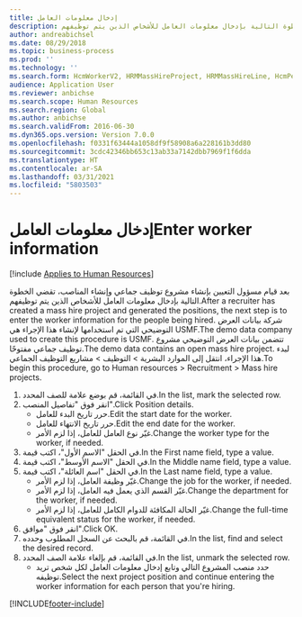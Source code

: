 ```yaml
---
title: إدخال معلومات العامل
description: بعد قيام مسؤول التعيين بإنشاء مشروع توظيف جماعي وإنشاء المناصب، تقضي الخطوة التالية بإدخال معلومات العامل للأشخاص الذين يتم توظيفهم.
author: andreabichsel
ms.date: 08/29/2018
ms.topic: business-process
ms.prod: ''
ms.technology: ''
ms.search.form: HcmWorkerV2, HRMMassHireProject, HRMMassHireLine, HcmPersonnelManagementWorkspace
audience: Application User
ms.reviewer: anbichse
ms.search.scope: Human Resources
ms.search.region: Global
ms.author: anbichse
ms.search.validFrom: 2016-06-30
ms.dyn365.ops.version: Version 7.0.0
ms.openlocfilehash: f0331f63444a1058df9f58908a6a228161b3dd80
ms.sourcegitcommit: 3cdc42346bb653c13ab33a7142dbb7969f1f6dda
ms.translationtype: HT
ms.contentlocale: ar-SA
ms.lasthandoff: 03/31/2021
ms.locfileid: "5803503"
---
```

# <a name="enter-worker-information"></a><span data-ttu-id="9bdf9-103">إدخال معلومات العامل</span><span class="sxs-lookup"><span data-stu-id="9bdf9-103">Enter worker information</span></span>

[!include [Applies to Human Resources](../includes/applies-to-hr.md)]



<span data-ttu-id="9bdf9-104">بعد قيام مسؤول التعيين بإنشاء مشروع توظيف جماعي وإنشاء المناصب، تقضي الخطوة التالية بإدخال معلومات العامل للأشخاص الذين يتم توظيفهم.</span><span class="sxs-lookup"><span data-stu-id="9bdf9-104">After a recruiter has created a mass hire project and generated the positions, the next step is to enter the worker information for the people being hired.</span></span> <span data-ttu-id="9bdf9-105">شركة بيانات العرض التوضيحي التي تم استخدامها لإنشاء هذا الإجراء هي USMF.</span><span class="sxs-lookup"><span data-stu-id="9bdf9-105">The demo data company used to create this procedure is USMF.</span></span> <span data-ttu-id="9bdf9-106">تتضمن بيانات العرض التوضيحي مشروع توظيف جماعي مفتوحًا.</span><span class="sxs-lookup"><span data-stu-id="9bdf9-106">The demo data contains an open mass hire project.</span></span> <span data-ttu-id="9bdf9-107">لبدء هذا الإجراء، انتقل إلى الموارد البشرية > التوظيف‬ > مشاريع التوظيف الجماعي.</span><span class="sxs-lookup"><span data-stu-id="9bdf9-107">To begin this procedure, go to Human resources > Recruitment > Mass hire projects.</span></span>

1. <span data-ttu-id="9bdf9-108">في القائمة، قم بوضع علامة للصف المحدد.</span><span class="sxs-lookup"><span data-stu-id="9bdf9-108">In the list, mark the selected row.</span></span>
2. <span data-ttu-id="9bdf9-109">انقر فوق "تفاصيل المنصب".</span><span class="sxs-lookup"><span data-stu-id="9bdf9-109">Click Position details.</span></span>
    * <span data-ttu-id="9bdf9-110">حرر تاريخ البدء للعامل.</span><span class="sxs-lookup"><span data-stu-id="9bdf9-110">Edit the start date for the worker.</span></span>  
    * <span data-ttu-id="9bdf9-111">حرر تاريخ الانتهاء للعامل.</span><span class="sxs-lookup"><span data-stu-id="9bdf9-111">Edit the end date for the worker.</span></span>  
    * <span data-ttu-id="9bdf9-112">غيّر نوع العامل للعامل، إذا لزم الأمر.</span><span class="sxs-lookup"><span data-stu-id="9bdf9-112">Change the worker type for the worker, if needed.</span></span>  
3. <span data-ttu-id="9bdf9-113">في الحقل "الاسم الأول"، اكتب قيمة.</span><span class="sxs-lookup"><span data-stu-id="9bdf9-113">In the First name field, type a value.</span></span>
4. <span data-ttu-id="9bdf9-114">في الحقل "الاسم الأوسط‬"، اكتب قيمة.</span><span class="sxs-lookup"><span data-stu-id="9bdf9-114">In the Middle name field, type a value.</span></span>
5. <span data-ttu-id="9bdf9-115">في الحقل "اسم العائلة"، اكتب قيمة.</span><span class="sxs-lookup"><span data-stu-id="9bdf9-115">In the Last name field, type a value.</span></span>
    * <span data-ttu-id="9bdf9-116">غيّر وظيفة العامل، إذا لزم الأمر.</span><span class="sxs-lookup"><span data-stu-id="9bdf9-116">Change the job for the worker, if needed.</span></span>  
    * <span data-ttu-id="9bdf9-117">غيّر القسم الذي يعمل فيه العامل، إذا لزم الأمر.</span><span class="sxs-lookup"><span data-stu-id="9bdf9-117">Change the department for the worker, if needed.</span></span>  
    * <span data-ttu-id="9bdf9-118">غيّر الحالة المكافئة للدوام الكامل‬ للعامل، إذا لزم الأمر.</span><span class="sxs-lookup"><span data-stu-id="9bdf9-118">Change the full-time equivalent status for the worker, if needed.</span></span>  
6. <span data-ttu-id="9bdf9-119">انقر فوق "موافق".</span><span class="sxs-lookup"><span data-stu-id="9bdf9-119">Click OK.</span></span>
7. <span data-ttu-id="9bdf9-120">في القائمة، قم بالبحث عن السجل المطلوب وحدده.</span><span class="sxs-lookup"><span data-stu-id="9bdf9-120">In the list, find and select the desired record.</span></span>
8. <span data-ttu-id="9bdf9-121">في القائمة، قم بإلغاء علامة الصف المحدد.</span><span class="sxs-lookup"><span data-stu-id="9bdf9-121">In the list, unmark the selected row.</span></span>
    * <span data-ttu-id="9bdf9-122">حدد منصب المشروع التالي وتابع إدخال معلومات العامل لكل شخص تريد توظيفه.</span><span class="sxs-lookup"><span data-stu-id="9bdf9-122">Select the next project position and continue entering the worker information for each person that you're hiring.</span></span>  



[!INCLUDE[footer-include](../includes/footer-banner.md)]